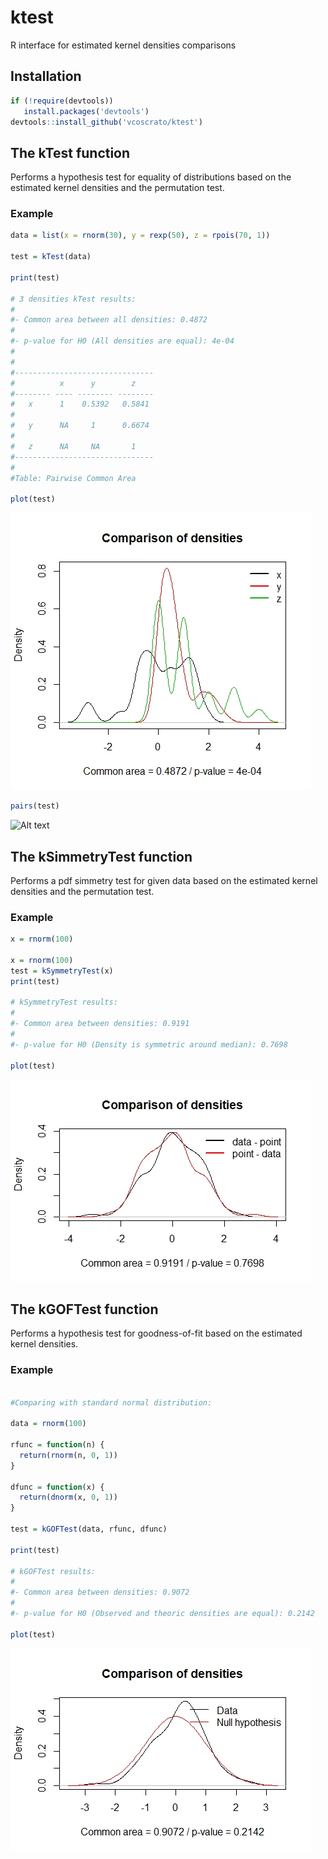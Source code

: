 # ktest
R interface for estimated kernel densities comparisons

## Installation

```R 
if (!require(devtools)) 
   install.packages('devtools') 
devtools::install_github('vcoscrato/ktest') 
```

## The kTest function
Performs a hypothesis test for equality of distributions based on the estimated kernel densities and the permutation test.

### Example

```R
data = list(x = rnorm(30), y = rexp(50), z = rpois(70, 1))

test = kTest(data)

print(test)

# 3 densities kTest results:
#
#- Common area between all densities: 0.4872
#
#- p-value for H0 (All densities are equal): 4e-04 
#
#
#-------------------------------
#          x      y        z    
#-------- ---- -------- --------
#   x      1    0.5392   0.5841 
#
#   y      NA     1      0.6674 
#
#   z      NA     NA       1    
#-------------------------------
#
#Table: Pairwise Common Area

plot(test)
```
![Alt text](https://github.com/vcoscrato/ktest/blob/master/tests/ktest1.jpeg?raw=true "")
```R
pairs(test)
```
![Alt text](https://github.com/vcoscrato/ktest/blob/master/tests/ktest2.jpeg.jpeg?raw=true "")




## The kSimmetryTest function
Performs a pdf simmetry test for given data based on the estimated kernel densities and the permutation test.

### Example

```R
x = rnorm(100)

x = rnorm(100)
test = kSymmetryTest(x)
print(test)

# kSymmetryTest results: 
#
#- Common area between densities: 0.9191
#
#- p-value for H0 (Density is symmetric around median): 0.7698

plot(test)
```
![Alt text](https://github.com/vcoscrato/ktest/blob/master/tests/kSymmetryTest.jpeg?raw=true "")


## The kGOFTest function
Performs a hypothesis test for goodness-of-fit based on the estimated kernel densities.

### Example

```R

#Comparing with standard normal distribution:

data = rnorm(100)

rfunc = function(n) {
  return(rnorm(n, 0, 1))
}

dfunc = function(x) {
  return(dnorm(x, 0, 1))
}

test = kGOFTest(data, rfunc, dfunc)

print(test)

# kGOFTest results: 
#
#- Common area between densities: 0.9072
#
#- p-value for H0 (Observed and theoric densities are equal): 0.2142

plot(test)
```
![Alt text](https://github.com/vcoscrato/ktest/blob/master/tests/kGOFTest.jpeg?raw=true "")
